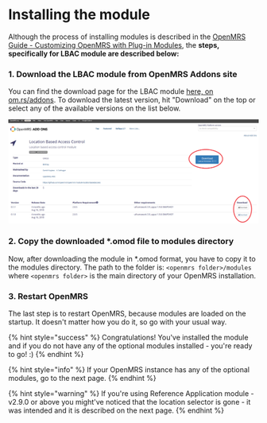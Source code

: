 # Installing the module

Although the process of installing modules is described in the [OpenMRS Guide - Customizing OpenMRS with Plug-in Modules](http://guide.openmrs.org/en/Configuration/customizing-openmrs-with-plug-in-modules.html), the **steps, specifically for LBAC module are described below:**

### **1. Download the LBAC module from OpenMRS Addons site**

You can find the download page for the LBAC module [here, on om.rs/addons](https://addons.openmrs.org/show/org.openmrs.module.locationbasedaccess). To download the latest version, hit "Download" on the top or select any of the available versions on the list below.

![This is how the webpage should look like](../.gitbook/assets/n.png)

### 2. Copy the downloaded \*.omod file to modules directory

Now, after downloading the module in \*.omod format, you have to copy it to the modules directory. The path to the folder is: `<openmrs folder>/modules` where `<openmrs folder>` is the main directory of your OpenMRS installation.

### 3. Restart OpenMRS

The last step is to restart OpenMRS, because modules are loaded on the startup. It doesn't matter how you do it, so go with your usual way.

{% hint style="success" %}
Congratulations! You've installed the module and if you do not have any of the optional modules installed - you're ready to go! :\)
{% endhint %}

{% hint style="info" %}
If your OpenMRS instance has any of the optional modules, go to the next page.
{% endhint %}

{% hint style="warning" %}
If you're using Reference Application module - v2.9.0 or above you might've noticed that the location selector is gone - it was intended and it is described on the next page.
{% endhint %}




